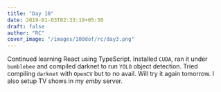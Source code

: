 ```yaml
---
title: "Day 10"
date: 2019-01-03T02:33:19+05:30
draft: false
author: "RC"
cover_image: "/images/100dof/rc/day3.png"
---
```


Continued learning React using TypeScript. Installed `CUDA`, ran it under `bumblebee` and compiled darknet to run `YOLO` object detection. Tried compiling `darknet` with `OpenCV` but to no avail. Will try it again tomorrow. I also setup TV shows in my _emby_ server.
